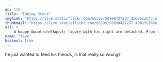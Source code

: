 ```yaml
---
ep: 115
title: "Taking Stock"
imglink: "https://live.staticflickr.com/65535/50998427237_d5665cacf3_o.jpg"
thumbnail: "https://live.staticflickr.com/65535/50998427237_4001fc365e_q.jpg"
alt: >
    A happy &quot;chef&quot; figure with his right arm detached. From the bottom clockwise, he is surrounded by an old fashioned meat grinder, small salt &amp; pepper shakers, a pot with bones inside, a misshapen steak, a burger, sausages, an arm, a cleaver, and another arm.
name: "faye"
hastext: true
---
```

he just wanted to feed his friends, is that really so wrong?
